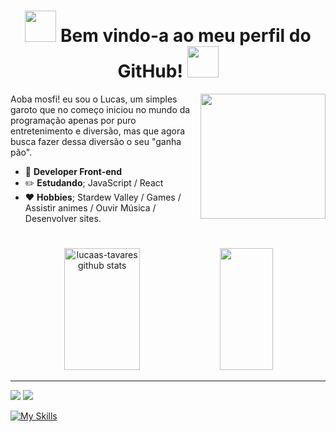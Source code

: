 <h1 align="center"> <img height="50" src="https://emoji.discadia.com/emojis/eb8ea5f3-e6c5-4659-8738-7290da664bf5.gif"/>  Bem vindo-a ao meu perfil do GitHub! <img height="50" src="https://emoji.discadia.com/emojis/1148b4ba-0bbe-4ee6-9cb3-dc4727128bc5.GIF"></h1>


<img height="200" src="https://giffiles.alphacoders.com/142/142464.gif" align="right" />

<p align="left">Aoba mosfi! eu sou o Lucas, um simples garoto que no começo iniciou no mundo da programação apenas por puro entretenimento e diversão, mas que agora busca fazer dessa diversão o seu "ganha pão".</p>

-   🎨 **Developer Front-end**
-   :pencil2: **__Estudando__**; JavaScript / React
-   :heart: **Hobbies**; Stardew Valley / Games / Assistir animes / Ouvir Música / Desenvolver sites.

# 
<div align="center">  
<img width="49%" height="195px" src="https://github-readme-stats.vercel.app/api?username=lucaas-tavares&show_icons=true&hide_border=true&title_color=8A53B1FF&icon_color=8A53B1FF&text_color=c9d1d9&bg_color=0d1117" alt="lucaas-tavares github stats" /> 
<img width="41%" height="195px" src="https://github-readme-stats.vercel.app/api/top-langs/?username=lucaas-tavares&layout=compact&hide_border=true&title_color=8A53B1FF&text_color=8A53B1FF&bg_color=0d1117" />
</div>

---
<a href="https://www.instagram.com/lucaas_tavares05/"><img src="https://img.shields.io/badge/-Instagram-2f3136?style=for-the-badge&logo=instagram&logoColor=white" target="_blank"></a>
<a href="https://discord.com/invite/wQGtXQfUTe" target="_blank"><img src="https://img.shields.io/badge/Discord-2f3136?style=for-the-badge&logo=discord&logoColor=white" target="_blank"></a>

[![My Skills](https://skillicons.dev/icons?i=js,html,css,discordjs,git,vscode,figma,mongo)](https://skillicons.dev)


